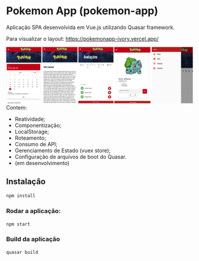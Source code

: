 # Pokemon App (pokemon-app)

Aplicação SPA desenvolvida em Vue.js utilizando Quasar framework.

Para visualizar o layout: https://pokemonapp-ivory.vercel.app/

![imagem](https://github.com/LariMoro20/PokemonApp/blob/main/appPoke.png)
Contem:

- Reatividade;
- Componentização;
- LocalStorage;
- Roteamento;
- Consumo de API;
- Gerenciamento de Estado (vuex store);
- Configuração de arquivos de boot do Quasar.
- (em desenvolvimento)

## Instalação

```bash
npm install
```

### Rodar a aplicação:

```bash
npm start
```

### Build da aplicação

```bash
quasar build
```

